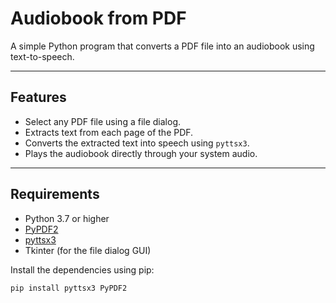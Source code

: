 # Audiobook from PDF

A simple Python program that converts a PDF file into an audiobook using text-to-speech.

---

## Features

- Select any PDF file using a file dialog.
- Extracts text from each page of the PDF.
- Converts the extracted text into speech using `pyttsx3`.
- Plays the audiobook directly through your system audio.

---

## Requirements

- Python 3.7 or higher
- [PyPDF2](https://pypi.org/project/PyPDF2/)
- [pyttsx3](https://pypi.org/project/pyttsx3/)
- Tkinter (for the file dialog GUI)

Install the dependencies using pip:

```bash
pip install pyttsx3 PyPDF2
